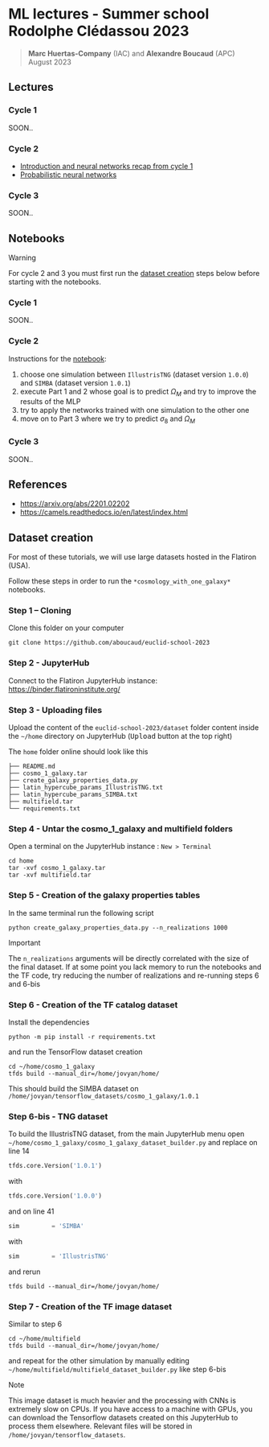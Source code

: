 # ML lectures - Summer school Rodolphe Clédassou 2023

> **Marc Huertas-Company** (IAC) and **Alexandre Boucaud** (APC)  
> August 2023

## Lectures

### Cycle 1

SOON..

### Cycle 2

- [Introduction and neural networks recap from cycle 1](https://aboucaud.github.io/slides/2023/euclid-school-ml-cycle2)
- [Probabilistic neural networks]()

### Cycle 3

SOON..

## Notebooks

> [!WARNING]
> For cycle 2 and 3 you must first run the [dataset creation](#dataset-creation) steps below before starting with the notebooks.

### Cycle 1

SOON..

### Cycle 2

Instructions for the [notebook](notebooks/cycle2_cosmology_with_one_galaxy.ipynb):

1. choose one simulation between `IllustrisTNG` (dataset version `1.0.0`) and `SIMBA` (dataset version `1.0.1`)
2. execute Part 1 and 2 whose goal is to predict $\Omega_M$ and try to improve the results of the MLP
3. try to apply the networks trained with one simulation to the other one
4. move on to Part 3 where we try to predict $\sigma_8$ and $\Omega_M$

### Cycle 3

SOON..

## References

- https://arxiv.org/abs/2201.02202
- https://camels.readthedocs.io/en/latest/index.html

## Dataset creation

For most of these tutorials, we will use large datasets hosted in the Flatiron (USA).

Follow these steps in order to run the `*cosmology_with_one_galaxy*` notebooks.

### Step 1 – Cloning

Clone this folder on your computer

```shell
git clone https://github.com/aboucaud/euclid-school-2023
```

### Step 2 - JupyterHub

Connect to the Flatiron JupyterHub instance: https://binder.flatironinstitute.org/

### Step 3 - Uploading files

Upload the content of the `euclid-school-2023/dataset` folder content inside the `~/home` directory on JupyterHub (<kbd>Upload</kbd> button at the top right)

The `home` folder online should look like this
```
├── README.md
├── cosmo_1_galaxy.tar
├── create_galaxy_properties_data.py
├── latin_hypercube_params_IllustrisTNG.txt
├── latin_hypercube_params_SIMBA.txt
├── multifield.tar
└── requirements.txt
```

### Step 4 - Untar the cosmo_1_galaxy and multifield folders

Open a terminal on the JupyterHub instance : `New > Terminal`

```shell
cd home
tar -xvf cosmo_1_galaxy.tar
tar -xvf multifield.tar
```

### Step 5 - Creation of the galaxy properties tables

In the same terminal run the following script

```shell
python create_galaxy_properties_data.py --n_realizations 1000
```

> [!IMPORTANT]
> The `n_realizations` arguments will be directly correlated with the size of the final dataset. If at some point you lack memory to run the notebooks and the TF code, try reducing the number of realizations and re-running steps 6 and 6-bis

### Step 6 - Creation of the TF catalog dataset

Install the dependencies

```shell
python -m pip install -r requirements.txt
```

and run the TensorFlow dataset creation

```shell
cd ~/home/cosmo_1_galaxy
tfds build --manual_dir=/home/jovyan/home/
```

This should build the SIMBA dataset on `/home/jovyan/tensorflow_datasets/cosmo_1_galaxy/1.0.1`

### Step 6-bis - TNG dataset

To build the IllustrisTNG dataset, from the main JupyterHub menu open `~/home/cosmo_1_galaxy/cosmo_1_galaxy_dataset_builder.py`
and replace on line 14

```python
tfds.core.Version('1.0.1')
```

with

```python
tfds.core.Version('1.0.0')
```

and on line 41

```python
sim         = 'SIMBA'
```

with

```python
sim         = 'IllustrisTNG' 
```

and rerun 

```shell
tfds build --manual_dir=/home/jovyan/home/
```

### Step 7 - Creation of the TF image dataset

Similar to step 6

```shell
cd ~/home/multifield
tfds build --manual_dir=/home/jovyan/home/
```

and repeat for the other simulation by manually editing `~/home/multifield/multifield_dataset_builder.py` like step 6-bis

> [!NOTE]
> This image dataset is much heavier and the processing with CNNs is extremely slow on CPUs. If you have access to a machine with GPUs, you can download the Tensorflow datasets created on this JupyterHub to process them elsewhere. Relevant files will be stored in `/home/jovyan/tensorflow_datasets`.